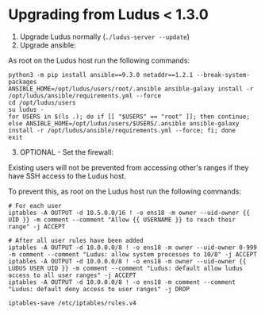 # Upgrading from Ludus < 1.3.0

1. Upgrade Ludus normally (`./ludus-server --update`)
2. Upgrade ansible:

As root on the Ludus host run the following commands:

```
python3 -m pip install ansible==9.3.0 netaddr==1.2.1 --break-system-packages
ANSIBLE_HOME=/opt/ludus/users/root/.ansible ansible-galaxy install -r /opt/ludus/ansible/requirements.yml --force
cd /opt/ludus/users
su ludus -
for USERS in $(ls .); do if [[ "$USERS" == "root" ]]; then continue; else ANSIBLE_HOME=/opt/ludus/users/$USERS/.ansible ansible-galaxy install -r /opt/ludus/ansible/requirements.yml --force; fi; done
exit
```

3. OPTIONAL - Set the firewall:

Existing users will not be prevented from accessing other's ranges if they have SSH access to the Ludus host.

To prevent this, as root on the Ludus host run the following commands:

```
# For each user
iptables -A OUTPUT -d 10.5.0.0/16 ! -o ens18 -m owner --uid-owner {{ UID }} -m comment --comment "Allow {{ USERNAME }} to reach their range" -j ACCEPT

# After all user rules have been added
iptables -A OUTPUT -d 10.0.0.0/8 ! -o ens18 -m owner --uid-owner 0-999 -m comment --comment "Ludus: allow system processes to 10/8" -j ACCEPT
iptables -A OUTPUT -d 10.0.0.0/8 ! -o ens18 -m owner --uid-owner {{ LUDUS USER UID }} -m comment --comment "Ludus: default allow ludus access to all user ranges" -j ACCEPT
iptables -A OUTPUT -d 10.0.0.0/8 ! -o ens18 -m comment --comment "Ludus: default deny access to user ranges" -j DROP

iptables-save /etc/iptables/rules.v4
```